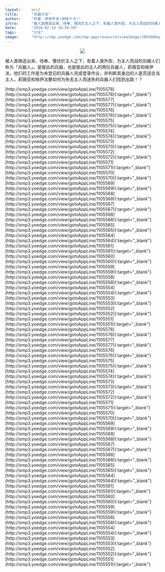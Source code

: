 ```yaml
---
layout:     post
title:      "兵器少女"
author:     "作者：伊咲宇多(伊咲ウタ)"
intro:      "被人类铸造出来，侍奉、慑伏於主人之下，有着人类外型，为主人而战的剑被人们称为「兵器人」。是彼此的兵器，也是彼此的主人的两位兵器人，莉薇亚和格伊法，他们的工作是为未登记的兵器人完成登录作业，并判断其身边的人是否适合当主人。莉薇亚和格伊法要如何为失去主人而迷失的兵器人们找到出路！？"
date:       "2018-02-14 16:56:59"
tags:       "少女"
image:      "http://smp.yoedge.com/smp-app/resource/viewImage/1003600appline.png"
---
```

<div style="text-align: center">
<p><img src="http://smp.yoedge.com/smp-app/resource/viewImage/1003600appline.png"/></p>
</div>
<p class="post-meta">
<span>被人类铸造出来，侍奉、慑伏於主人之下，有着人类外型，为主人而战的剑被人们称为「兵器人」。是彼此的兵器，也是彼此的主人的两位兵器人，莉薇亚和格伊法，他们的工作是为未登记的兵器人完成登录作业，并判断其身边的人是否适合当主人。莉薇亚和格伊法要如何为失去主人而迷失的兵器人们找到出路！？</span>
</p>
[http://smp3.yoedge.com/view/gotoAppLine/1105578](http://smp3.yoedge.com/view/gotoAppLine/1105578){:target="_blank"}
[http://smp3.yoedge.com/view/gotoAppLine/1105577](http://smp3.yoedge.com/view/gotoAppLine/1105577){:target="_blank"}
[http://smp3.yoedge.com/view/gotoAppLine/1105576](http://smp3.yoedge.com/view/gotoAppLine/1105576){:target="_blank"}
[http://smp3.yoedge.com/view/gotoAppLine/1105575](http://smp3.yoedge.com/view/gotoAppLine/1105575){:target="_blank"}
[http://smp3.yoedge.com/view/gotoAppLine/1105574](http://smp3.yoedge.com/view/gotoAppLine/1105574){:target="_blank"}
[http://smp3.yoedge.com/view/gotoAppLine/1105573](http://smp3.yoedge.com/view/gotoAppLine/1105573){:target="_blank"}
[http://smp3.yoedge.com/view/gotoAppLine/1105572](http://smp3.yoedge.com/view/gotoAppLine/1105572){:target="_blank"}
[http://smp3.yoedge.com/view/gotoAppLine/1105571](http://smp3.yoedge.com/view/gotoAppLine/1105571){:target="_blank"}
[http://smp3.yoedge.com/view/gotoAppLine/1105570](http://smp3.yoedge.com/view/gotoAppLine/1105570){:target="_blank"}
[http://smp3.yoedge.com/view/gotoAppLine/1105569](http://smp3.yoedge.com/view/gotoAppLine/1105569){:target="_blank"}
[http://smp3.yoedge.com/view/gotoAppLine/1105568](http://smp3.yoedge.com/view/gotoAppLine/1105568){:target="_blank"}
[http://smp3.yoedge.com/view/gotoAppLine/1105567](http://smp3.yoedge.com/view/gotoAppLine/1105567){:target="_blank"}
[http://smp3.yoedge.com/view/gotoAppLine/1105566](http://smp3.yoedge.com/view/gotoAppLine/1105566){:target="_blank"}
[http://smp3.yoedge.com/view/gotoAppLine/1105565](http://smp3.yoedge.com/view/gotoAppLine/1105565){:target="_blank"}
[http://smp3.yoedge.com/view/gotoAppLine/1105564](http://smp3.yoedge.com/view/gotoAppLine/1105564){:target="_blank"}
[http://smp3.yoedge.com/view/gotoAppLine/1105561](http://smp3.yoedge.com/view/gotoAppLine/1105561){:target="_blank"}
[http://smp3.yoedge.com/view/gotoAppLine/1105560](http://smp3.yoedge.com/view/gotoAppLine/1105560){:target="_blank"}
[http://smp3.yoedge.com/view/gotoAppLine/1105559](http://smp3.yoedge.com/view/gotoAppLine/1105559){:target="_blank"}
[http://smp3.yoedge.com/view/gotoAppLine/1105558](http://smp3.yoedge.com/view/gotoAppLine/1105558){:target="_blank"}
[http://smp3.yoedge.com/view/gotoAppLine/1105554](http://smp3.yoedge.com/view/gotoAppLine/1105554){:target="_blank"}
[http://smp3.yoedge.com/view/gotoAppLine/1105553](http://smp3.yoedge.com/view/gotoAppLine/1105553){:target="_blank"}
[http://smp3.yoedge.com/view/gotoAppLine/1105552](http://smp3.yoedge.com/view/gotoAppLine/1105552){:target="_blank"}
[http://smp3.yoedge.com/view/gotoAppLine/1105551](http://smp3.yoedge.com/view/gotoAppLine/1105551){:target="_blank"}
[http://smp3.yoedge.com/view/gotoAppLine/1105578](http://smp3.yoedge.com/view/gotoAppLine/1105578){:target="_blank"}
[http://smp3.yoedge.com/view/gotoAppLine/1105577](http://smp3.yoedge.com/view/gotoAppLine/1105577){:target="_blank"}
[http://smp3.yoedge.com/view/gotoAppLine/1105576](http://smp3.yoedge.com/view/gotoAppLine/1105576){:target="_blank"}
[http://smp3.yoedge.com/view/gotoAppLine/1105575](http://smp3.yoedge.com/view/gotoAppLine/1105575){:target="_blank"}
[http://smp3.yoedge.com/view/gotoAppLine/1105574](http://smp3.yoedge.com/view/gotoAppLine/1105574){:target="_blank"}
[http://smp3.yoedge.com/view/gotoAppLine/1105573](http://smp3.yoedge.com/view/gotoAppLine/1105573){:target="_blank"}
[http://smp3.yoedge.com/view/gotoAppLine/1105572](http://smp3.yoedge.com/view/gotoAppLine/1105572){:target="_blank"}
[http://smp3.yoedge.com/view/gotoAppLine/1105571](http://smp3.yoedge.com/view/gotoAppLine/1105571){:target="_blank"}
[http://smp3.yoedge.com/view/gotoAppLine/1105570](http://smp3.yoedge.com/view/gotoAppLine/1105570){:target="_blank"}
[http://smp3.yoedge.com/view/gotoAppLine/1105569](http://smp3.yoedge.com/view/gotoAppLine/1105569){:target="_blank"}
[http://smp3.yoedge.com/view/gotoAppLine/1105568](http://smp3.yoedge.com/view/gotoAppLine/1105568){:target="_blank"}
[http://smp3.yoedge.com/view/gotoAppLine/1105567](http://smp3.yoedge.com/view/gotoAppLine/1105567){:target="_blank"}
[http://smp3.yoedge.com/view/gotoAppLine/1105566](http://smp3.yoedge.com/view/gotoAppLine/1105566){:target="_blank"}
[http://smp3.yoedge.com/view/gotoAppLine/1105565](http://smp3.yoedge.com/view/gotoAppLine/1105565){:target="_blank"}
[http://smp3.yoedge.com/view/gotoAppLine/1105564](http://smp3.yoedge.com/view/gotoAppLine/1105564){:target="_blank"}
[http://smp3.yoedge.com/view/gotoAppLine/1105561](http://smp3.yoedge.com/view/gotoAppLine/1105561){:target="_blank"}
[http://smp3.yoedge.com/view/gotoAppLine/1105560](http://smp3.yoedge.com/view/gotoAppLine/1105560){:target="_blank"}
[http://smp3.yoedge.com/view/gotoAppLine/1105559](http://smp3.yoedge.com/view/gotoAppLine/1105559){:target="_blank"}
[http://smp3.yoedge.com/view/gotoAppLine/1105558](http://smp3.yoedge.com/view/gotoAppLine/1105558){:target="_blank"}
[http://smp3.yoedge.com/view/gotoAppLine/1105554](http://smp3.yoedge.com/view/gotoAppLine/1105554){:target="_blank"}
[http://smp3.yoedge.com/view/gotoAppLine/1105553](http://smp3.yoedge.com/view/gotoAppLine/1105553){:target="_blank"}
[http://smp3.yoedge.com/view/gotoAppLine/1105552](http://smp3.yoedge.com/view/gotoAppLine/1105552){:target="_blank"}
[http://smp3.yoedge.com/view/gotoAppLine/1105551](http://smp3.yoedge.com/view/gotoAppLine/1105551){:target="_blank"}


